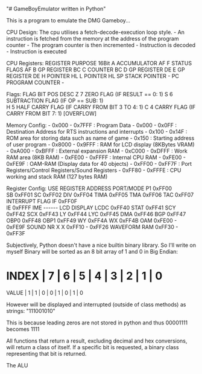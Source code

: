 "# GameBoyEmulator written in Python" 

This is a program to emulate the DMG Gameboy...

CPU Design:
The cpu utilises a fetch-decode-execution loop style.
	-	An instruction is fetched from the memory at the address of the program counter
	-	The program counter is then incremented
	-	Instruction is decoded
	-	Instruction is executed


CPU Registers:
REGISTER		PURPOSE			16Bit
A				ACCUMULATOR		AF
F				STATUS FLAGS	AF
B				GP REGISTER		BC
C				COUNTER			BC
D				GP REGISTER		DE
E				GP REGISTER		DE
H				POINTER			HL
L				POINTER			HL
SP				STACK POINTER	-
PC				PROGRAM COUNTER	-

Flags:
FLAG			BIT POS			DESC
Z				7				ZERO FLAG (IF RESULT == 0: 1)
S				6				SUBTRACTION FLAG (IF OP == SUB: 1)				
H				5				HALF CARRY FLAG (IF CARRY FROM BIT 3 TO 4: 1)
C				4				CARRY FLAG (IF CARRY FROM BIT 7: 1) [OVERFLOW]



Memory Config:
	-	0x000 - 0x7FFF		: Program Data
		-	0x000 - 0x0FF	: Destination Address for RTS instructions and interrupts
		-	0x100 - 0x14F	: ROM area for storing data such as name of game
		-	0x150			: Starting address of user program
	-	0x8000 - 0x9FFF		: RAM for LCD display (8KBytes VRAM)
	-	0xA000 - 0xBFFF		: External expansion RAM
	-	0xC000 - 0xDFFF		: Work RAM area (8KB RAM)
	-	0xFE00 - 0xFFFF		: Internal CPU RAM
		-	0xFE00 - 0xFE9F	: OAM-RAM (Display data for 40 objects)
		-	0xFF00 - 0xFF7F	: Port Registers/Control Registers/Sound Registers
		-	0xFF80 - 0xFFFE	: CPU working and stack RAM (127 bytes RAM)

Register Config:
USE				REGISTER			ADDRESS
PORT/MODE		P1					0xFF00	
				SB					0xFF01
				SC					0xFF02
				DIV					0xFF04
				TIMA				0xFF05
				TMA					0xFF06
				TAC					0xFF07
INTERRUPT FLAG	IF					0xFF0F	
				IE					0xFFFF
				IME					------
LCD DISPLAY		LCDC				0xFF40
				STAT				0xFF41
				SCY					0xFF42
				SCX					0xFF43
				LY					0xFF44
				LYC					0xFF45
				DMA					0xFF46
				BGP					0xFF47
				OBP0				0xFF48
				OBP1				0xFF49
				WY					0xFF4A
				WX					0xFF4B
				OAM					0xFE00 - 0xFE9F
SOUND			NR X X				0xFF10 - 0xFF26
				WAVEFORM RAM		0xFF30 - 0xFF3F


Subjectively, Python doesn't have a nice builtin binary library. So I'll write on myself
Binary will be sorted as an 8 bit array of 1 and 0 in Big Endian:

INDEX |	7 | 6 | 5 | 4 | 3 | 2 | 1 | 0
=====================================
VALUE | 1 | 1 | 0 | 0 | 1 | 0 | 1 | 0

However will be displayed and interrupted (outside of class methods) as strings:
"111001010"

This is because leading zeros are not stored in python and thus 00001111 becomes 1111

All functions that return a result, excluding decimal and hex conversions, will return
a class of itself. If a specific bit is requested, a binary class representing that bit
is returned. 

The ALU
